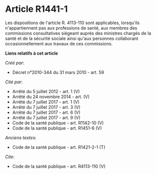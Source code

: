 # Article R1441-1

Les dispositions de l'article R. 4113-110 sont applicables, lorsqu'ils n'appartiennent pas aux professions de santé, aux
membres des commissions consultatives siégeant auprès des ministres chargés de la santé et de la sécurité sociale ainsi
qu'aux personnes collaborant occasionnellement aux travaux de ces commissions.

**Liens relatifs à cet article**

_Créé par_:

  - Décret n°2010-344 du 31 mars 2010 - art. 59

_Cité par_:

  - Arrêté du 5 juillet 2012 - art. 1 (V)
  - Arrêté du 24 novembre 2014 - art. (V)
  - Arrêté du 7 juillet 2017 - art. 1 (V)
  - Arrêté du 7 juillet 2017 - art. 3 (V)
  - Arrêté du 7 juillet 2017 - art. 6 (V)
  - Arrêté du 7 juillet 2017 - art. 9 (V)
  - Code de la santé publique - art. R1142-10 (V)
  - Code de la santé publique - art. R1451-6 (V)

_Anciens textes_:

  - Code de la santé publique - art. R1421-2-1 (T)

_Cite_:

  - Code de la santé publique - art. R4113-110 (V)
